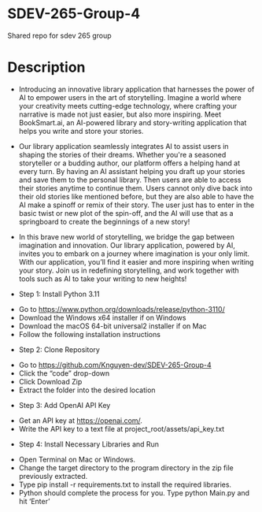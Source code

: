 # SDEV-265-Group-4

Shared repo for sdev 265 group

# Description

-   Introducing an innovative library application that harnesses the power of AI to empower users in the art of storytelling. Imagine a world where your creativity meets cutting-edge technology, where crafting your narrative is made not just easier, but also more inspiring. Meet BookSmart.ai, an AI-powered library and story-writing application that helps you write and store your stories.
-   Our library application seamlessly integrates AI to assist users in shaping the stories of their dreams. Whether you're a seasoned storyteller or a budding author, our platform offers a helping hand at every turn. By having an AI assistant helping you draft up your stories and save them to the personal library. Then users are able to access their stories anytime to continue them. Users cannot only dive back into their old stories like mentioned before, but they are also able to have the AI make a spinoff or remix of their story. The user just has to enter in the basic twist or new plot of the spin-off, and the AI will use that as a springboard to create the beginnings of a new story!
-   In this brave new world of storytelling, we bridge the gap between imagination and innovation. Our library application, powered by AI, invites you to embark on a journey where imagination is your only limit. With our application, you’ll find it easier and more inspiring when writing your story. Join us in redefining storytelling, and work together with tools such as AI to take your writing to new heights!

-   Step 1: Install Python 3.11

*   Go to https://www.python.org/downloads/release/python-3110/
*   Download the Windows x64 installer if on Windows
*   Download the macOS 64-bit universal2 installer if on Mac
*   Follow the following installation instructions

-   Step 2: Clone Repository

*   Go to https://github.com/Knguyen-dev/SDEV-265-Group-4
*   Click the “code” drop-down
*   Click Download Zip
*   Extract the folder into the desired location

-   Step 3: Add OpenAI API Key

*   Get an API key at https://openai.com/.
*   Write the API key to a text file at project_root/assets/api_key.txt

-   Step 4: Install Necessary Libraries and Run

*   Open Terminal on Mac or Windows.
*   Change the target directory to the program directory in the zip file previously extracted.
*   Type pip install -r requirements.txt to install the required libraries.
*   Python should complete the process for you. Type python Main.py and hit ‘Enter’
